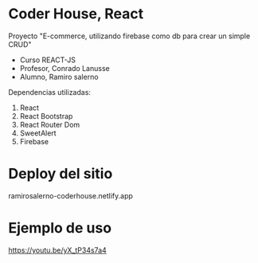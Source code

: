 # Coder House, React

Proyecto "E-commerce, utilizando firebase como db para crear un simple CRUD" 
* Curso REACT-JS
* Profesor, Conrado Lanusse
* Alumno, Ramiro salerno

Dependencias utilizadas:
1. React
2. React Bootstrap
3. React Router Dom
4. SweetAlert
5. Firebase

# Deploy del sitio

ramirosalerno-coderhouse.netlify.app

# Ejemplo de uso

https://youtu.be/yX_tP34s7a4

